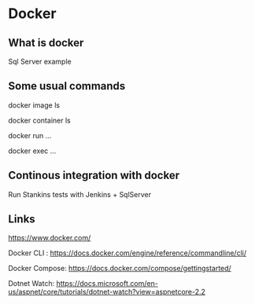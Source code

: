 # Docker
## What is docker

Sql Server example

## Some usual commands

docker image ls

docker container ls

docker run ...

docker exec ...

## Continous integration with docker

Run Stankins tests with Jenkins + SqlServer

## Links

https://www.docker.com/

Docker CLI : https://docs.docker.com/engine/reference/commandline/cli/

Docker Compose: https://docs.docker.com/compose/gettingstarted/

Dotnet Watch: https://docs.microsoft.com/en-us/aspnet/core/tutorials/dotnet-watch?view=aspnetcore-2.2


